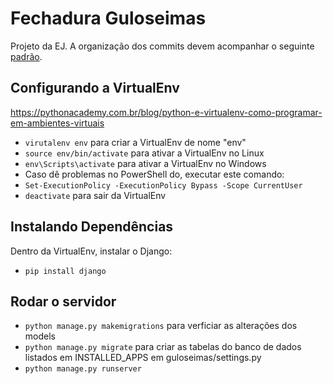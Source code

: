 # Fechadura Guloseimas
 Projeto da EJ.
A organização dos commits devem acompanhar o seguinte [padrão](https://gist.github.com/gustavogbi/fcc50f61620ce572fd107ad33fde544f "padrão").

## Configurando a VirtualEnv
https://pythonacademy.com.br/blog/python-e-virtualenv-como-programar-em-ambientes-virtuais


- `virutalenv env` para criar a VirtualEnv de nome "env"
- `source env/bin/activate` para ativar a VirtualEnv no Linux
- `env\Scripts\activate` para ativar a VirtualEnv no Windows
- Caso dê problemas no PowerShell do, executar este comando:
- `Set-ExecutionPolicy -ExecutionPolicy Bypass -Scope CurrentUser`
- `deactivate` para sair da VirtualEnv

## Instalando Dependências
Dentro da VirtualEnv, instalar o Django:
- `pip install django`

## Rodar o servidor
- `python manage.py makemigrations` para verficiar as alterações dos models
- `python manage.py migrate` para criar as tabelas do banco de dados listados em INSTALLED_APPS em guloseimas/settings.py
- `python manage.py runserver`
